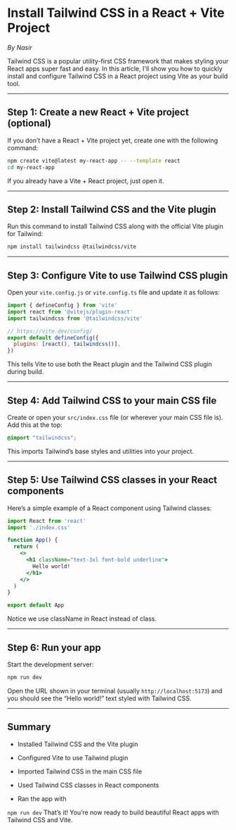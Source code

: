 
# Install Tailwind CSS in a React + Vite Project

_By Nasir_

Tailwind CSS is a popular utility-first CSS framework that makes styling your React apps super fast and easy. In this article, I'll show you how to quickly install and configure Tailwind CSS in a React project using Vite as your build tool.

----------

## Step 1: Create a new React + Vite project (optional)

If you don’t have a React + Vite project yet, create one with the following command:

```bash
npm create vite@latest my-react-app -- --template react
cd my-react-app

```

If you already have a Vite + React project, just open it.

----------

## Step 2: Install Tailwind CSS and the Vite plugin

Run this command to install Tailwind CSS along with the official Vite plugin for Tailwind:

```bash
npm install tailwindcss @tailwindcss/vite

```

----------

## Step 3: Configure Vite to use Tailwind CSS plugin

Open your `vite.config.js` or `vite.config.ts` file and update it as follows:

```js
import { defineConfig } from 'vite'
import react from '@vitejs/plugin-react'
import tailwindcss from '@tailwindcss/vite'

// https://vite.dev/config/
export default defineConfig({
  plugins: [react(), tailwindcss()],
})

```

This tells Vite to use both the React plugin and the Tailwind CSS plugin during build.

----------

## Step 4: Add Tailwind CSS to your main CSS file

Create or open your `src/index.css` file (or wherever your main CSS file is). Add this at the top:

```css
@import "tailwindcss";

```

This imports Tailwind’s base styles and utilities into your project.

----------

## Step 5: Use Tailwind CSS classes in your React components

Here’s a simple example of a React component using Tailwind classes:

```jsx
import React from 'react'
import './index.css'

function App() {
  return (
    <>
      <h1 className="text-3xl font-bold underline">
        Hello world!
      </h1>
    </>
  )
}

export default App

```

Notice we use className in React instead of class.

----------

## Step 6: Run your app

Start the development server:

```bash
npm run dev

```

Open the URL shown in your terminal (usually `http://localhost:5173`) and you should see the “Hello world!” text styled with Tailwind CSS.

----------

## Summary

-   Installed Tailwind CSS and the Vite plugin
    
-   Configured Vite to use Tailwind plugin
    
-   Imported Tailwind CSS in the main CSS file
    
-   Used Tailwind CSS classes in React components
    
-   Ran the app with 
    
`npm run dev`
That’s it! You’re now ready to build beautiful React apps with Tailwind CSS and Vite.

